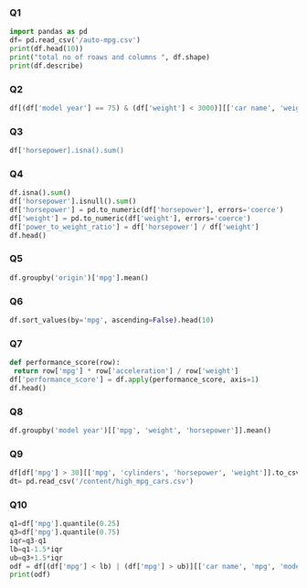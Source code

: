 ### Q1
``` python
import pandas as pd
df= pd.read_csv('/auto-mpg.csv')
print(df.head(10))
print("total no of roaws and columns ", df.shape)
print(df.describe)
```
### Q2
``` python
df[(df['model year'] == 75) & (df['weight'] < 3000)][['car name', 'weight', 'mpg']]

```

### Q3
``` python
df['horsepower].isna().sum()
```

### Q4
``` python
df.isna().sum()
df['horsepower'].isnull().sum()
df['horsepower'] = pd.to_numeric(df['horsepower'], errors='coerce')
df['weight'] = pd.to_numeric(df['weight'], errors='coerce')
df['power_to_weight_ratio'] = df['horsepower'] / df['weight']
df.head()
```

### Q5
``` python
df.groupby('origin')['mpg'].mean()
```

### Q6
``` python
df.sort_values(by='mpg', ascending=False).head(10)
```

### Q7
``` python
def performance_score(row): 
 return row['mpg'] * row['acceleration'] / row['weight']
df['performance_score'] = df.apply(performance_score, axis=1)
df.head()
```

### Q8
``` python
df.groupby('model year')[['mpg', 'weight', 'horsepower']].mean()
```

### Q9
``` python
df[df['mpg'] > 30][['mpg', 'cylinders', 'horsepower', 'weight']].to_csv('high_mpg_cars.csv', index=False)
dt= pd.read_csv('/content/high_mpg_cars.csv')
```

### Q10
``` python
q1=df['mpg'].quantile(0.25)
q3=df['mpg'].quantile(0.75)
iqr=q3-q1
lb=q1-1.5*iqr
ub=q3+1.5*iqr
odf = df[(df['mpg'] < lb) | (df['mpg'] > ub)][['car name', 'mpg', 'model year']]
print(odf)
```
